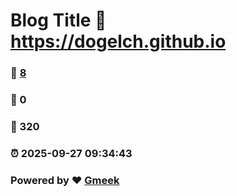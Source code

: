 # Blog Title :link: https://dogelch.github.io 
### :page_facing_up: [8](https://dogelch.github.io/tag.html) 
### :speech_balloon: 0 
### :hibiscus: 320 
### :alarm_clock: 2025-09-27 09:34:43 
### Powered by :heart: [Gmeek](https://github.com/Meekdai/Gmeek)
